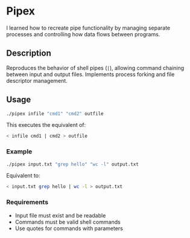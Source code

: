 # Pipex

I learned how to recreate pipe functionality by managing separate processes and controlling how data flows between programs.

## Description

Reproduces the behavior of shell pipes (`|`), allowing command chaining between input and output files. Implements process forking and file descriptor management.

## Usage

```bash
./pipex infile "cmd1" "cmd2" outfile
```

This executes the equivalent of:
```bash
< infile cmd1 | cmd2 > outfile
```

### Example
```bash
./pipex input.txt "grep hello" "wc -l" output.txt
```
Equivalent to:
```bash
< input.txt grep hello | wc -l > output.txt
```

### Requirements
- Input file must exist and be readable
- Commands must be valid shell commands
- Use quotes for commands with parameters

